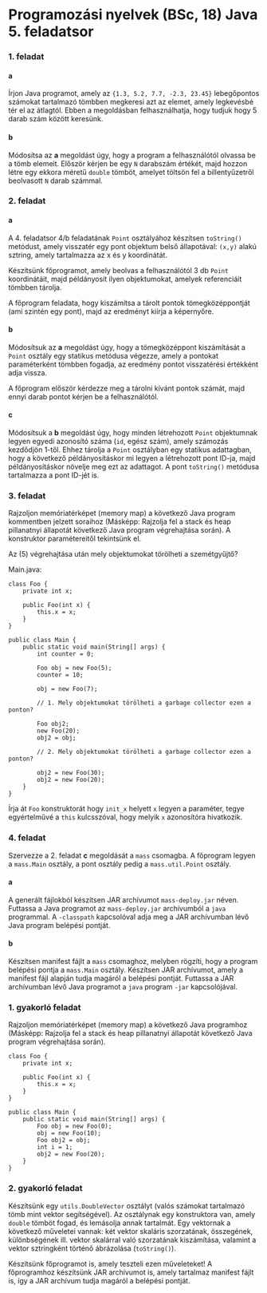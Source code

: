 # Programozási nyelvek (BSc, 18) Java 5. feladatsor



### 1. feladat

#### a

Írjon Java programot, amely az `{1.3, 5.2, 7.7, -2.3, 23.45}` lebegőpontos
számokat tartalmazó tömbben megkeresi azt az elemet, amely legkevésbé tér
el az átlagtól. Ebben a megoldásban felhasználhatja, hogy tudjuk hogy
5 darab szám között keresünk.

#### b

Módosítsa az **a** megoldást úgy, hogy a program a felhasználótól olvassa
be a tömb elemeit. Először kérjen be egy `N` darabszám értékét, majd hozzon
létre egy ekkora méretű `double` tömböt, amelyet töltsön fel a billentyűzetről
beolvasott `N` darab számmal.

### 2. feladat

#### a

A 4. feladatsor 4/b feladatának `Point` osztályához készítsen `toString()`
metódust, amely visszatér egy pont objektum belső állapotával:
`(x,y)` alakú sztring, amely tartalmazza az x és y koordinátát.

Készítsünk főprogramot, amely beolvas a felhasználótól 3 db `Point`
koordinátáit, majd példányosít ilyen objektumokat, amelyek referenciáit
tömbben tárolja.

A főprogram feladata, hogy kiszámítsa a tárolt pontok
tömegközéppontját (ami szintén egy pont), majd az eredményt
kiírja a képernyőre.

#### b

Módosítsuk az **a** megoldást úgy, hogy a tömegközéppont kiszámítását
a `Point` osztály egy statikus metódusa végezze, amely a pontokat
paraméterként tömbben fogadja, az eredmény pontot visszatérési értékként
adja vissza.

A főprogram először kérdezze meg a tárolni kívánt pontok számát,
majd ennyi darab pontot kérjen be a felhasználótól.

#### c

Módosítsuk a **b** megoldást úgy, hogy minden létrehozott `Point` objektumnak
legyen egyedi azonosító száma (`id`, egész szám), amely számozás kezdődjön 1-től.
Ehhez tárolja a `Point` osztályban egy statikus adattagban, hogy a következő
példányosításkor mi legyen a létrehozott pont ID-ja, majd példányosításkor
növelje meg ezt az adattagot. A pont `toString()` metódusa tartalmazza a
pont ID-jét is.

### 3. feladat

Rajzoljon memóriatérképet (memory map) a következő Java program kommentben
jelzett soraihoz (Másképp: Rajzolja fel a stack és heap pillanatnyi állapotát
következő Java program végrehajtása során). A konstruktor paramétereitől
tekintsünk el.

Az (5) végrehajtása után mely objektumokat törölheti a szemétgyűjtő?

Main.java:

~~~{.java}
class Foo {
    private int x;

    public Foo(int x) {
        this.x = x;
    }
}

public class Main {
    public static void main(String[] args) {
        int counter = 0;

        Foo obj = new Foo(5);
        counter = 10;

        obj = new Foo(7);

        // 1. Mely objektumokat törölheti a garbage collector ezen a ponton?

        Foo obj2;
        new Foo(20);
        obj2 = obj;

        // 2. Mely objektumokat törölheti a garbage collector ezen a ponton?

        obj2 = new Foo(30);
        obj2 = new Foo(20);
    }
}
~~~

Írja át `Foo` konstruktorát hogy `init_x` helyett `x` legyen a paraméter, tegye
egyértelművé a `this` kulcsszóval, hogy melyik `x` azonosítóra hivatkozik.

### 4. feladat

Szervezze a 2. feladat **c** megoldását a `mass` csomagba. A főprogram legyen a
`mass.Main` osztály, a pont osztály pedig a `mass.util.Point` osztály.

#### a

A generált fájlokból készítsen JAR archívumot `mass-deploy.jar` néven.
Futtassa a Java programot az `mass-deploy.jar` archívumból a `java` programmal.
A `-classpath` kapcsolóval adja meg a JAR archívumban lévő Java program
belépési pontját.

#### b

Készítsen manifest fájlt a `mass` csomaghoz, melyben rögzíti, hogy a program
belépési pontja a `mass.Main` osztály. Készítsen JAR archívumot, amely
a manifest fájl alapján tudja magáról a belépési pontját. Futtassa a JAR
archívumban lévő Java programot a `java` program `-jar` kapcsolójával.

### 1. gyakorló feladat

Rajzoljon memóriatérképet (memory map) a következő Java programhoz
(Másképp: Rajzolja fel a stack és heap pillanatnyi állapotát következő
Java program végrehajtása során).

~~~{.java}
class Foo {
    private int x;

    public Foo(int x) {
        this.x = x;
    }
}

public class Main {
    public static void main(String[] args) {
        Foo obj = new Foo(0);
        obj = new Foo(10);
        Foo obj2 = obj;
        int i = 1;
        obj2 = new Foo(20);
    }
}
~~~

### 2. gyakorló feladat

Készítsünk egy `utils.DoubleVector` osztályt (valós számokat tartalmazó tömb
mint vektor segítségével). Az osztálynak egy konstruktora van, amely
`double` tömböt fogad, és lemásolja annak tartalmát. Egy vektornak
a következő műveletei vannak:
két vektor skaláris szorzatának, összegének, különbségének ill. vektor
skalárral való szorzatának kiszámítása, valamint a vektor sztringként történő
ábrázolása (`toString()`).

Készítsünk főprogramot is, amely teszteli ezen műveleteket! A főprogramhoz
készítsünk JAR archívumot is, amely tartalmaz manifest fájlt is,
így a JAR archívum tudja magáról a belépési pontját.